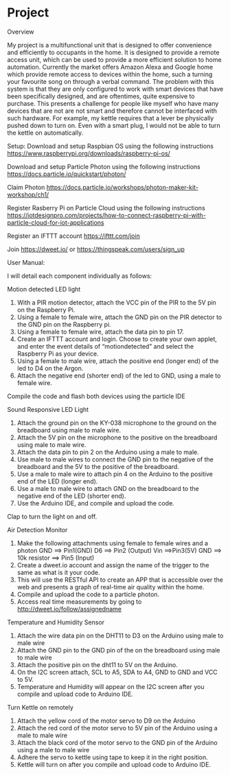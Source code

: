 # Project

Overview 

My project is a multifunctional unit that is designed to offer convenience and efficiently to occupants in the home. It is designed to provide a remote access unit, which can be used to provide a more efficient solution to home automation. Currently the market offers Amazon Alexa and Google home which provide remote access to devices within the home, such a turning your favourite song on through a verbal command. The problem with this system is that they are only configured to work with smart devices that have been specifically designed, and are oftentimes, quite expensive to purchase. This presents a challenge for people like myself who have many devices that are not are not smart and therefore cannot be interfaced with such hardware. For example, my kettle requires that a lever be physically pushed down to turn on. Even with a smart plug, I would not be able to turn the kettle on automatically.

Setup:
Download and setup Raspbian OS using the following instructions https://www.raspberrypi.org/downloads/raspberry-pi-os/

Download and setup Particle Photon using the following instructions https://docs.particle.io/quickstart/photon/

Claim Photon https://docs.particle.io/workshops/photon-maker-kit-workshop/ch1/

Register Rasberry Pi on Particle Cloud using the following instructions https://iotdesignpro.com/projects/how-to-connect-raspberry-pi-with-particle-cloud-for-iot-applications

Register an IFTTT account https://ifttt.com/join

Join https://dweet.io/ or https://thingspeak.com/users/sign_up


User Manual: 

I will detail each component individually as follows:

Motion detected LED light

1. With a PIR motion detector, attach the VCC pin of the PIR to the 5V pin on the Raspberry Pi.
2. Using a female to female wire, attach the GND pin on the PIR detector to the GND pin on the Raspberry pi.
3. Using a female to female wire, attach the data pin to pin 17.
4. Create an IFTTT account and login. Choose to create your own applet, and enter the event details of “motiondetected” and select the Raspberry Pi as your device.
5. Using a female to male wire, attach the positive end (longer end) of the led to D4 on the Argon.
6. Attach the negative end (shorter end) of the led to GND, using a male to female wire.

Compile the code and flash both devices using the particle IDE

Sound Responsive LED Light

1.	Attach the ground pin on the KY-038 microphone to the ground on the breadboard using male to male wire.
2.	Attach the 5V pin on the microphone to the positive on the breadboard using male to male wire.
3.	Attach the data pin to pin 2 on the Arduino using a male to male.
4.	Use male to male wires to connect the GND pin to the negative of the breadboard and the 5V to the positive of the breadboard.
5.	Use a male to male wire to attach pin 4 on the Arduino to the positive end of the LED (longer end).
6.	Use a male to male wire to attach GND on the breadboard to the negative end of the LED (shorter end).
7.	Use the Arduino IDE, and compile and upload the code.

Clap to turn the light on and off.

Air Detection Monitor

1. Make the following attachments using female to female wires and a photon
GND ==> Pin1(GND)
D6 ==> Pin2 (Output)
Vin ==>Pin3(5V)
GND ==> 10k resistor ==> Pin5 (Input)
2. Create a dweet.io account and assign the name of the trigger to the same as what is it your code. 
3. This will use the RESTful API to create an APP that is accessible over the web and presents a graph of real-time air quality within the home.
4. Compile and upload the code to a particle photon.
5. Access real time measurements by going to http://dweet.io/follow/assignedname

Temperature and Humidity Sensor

1.	Attach the wire data pin on the DHT11 to D3 on the Arduino using male to male wire
2.	Attach the GND pin to the GND pin of the on the breadboard using male to male wire
3.	Attach the positive pin on the dht11 to 5V on the Arduino.
4.	On the I2C screen attach, SCL to A5, SDA to A4, GND to GND and VCC to 5V.
5.	Temperature and Humidity will appear on the I2C screen after you compile and upload code to Arduino IDE.

Turn Kettle on remotely

1.	Attach the yellow cord of the motor servo to D9 on the Arduino
2.	Attach the red cord of the motor servo to 5V pin of the Arduino using a male to male wire
3.	Attach the black cord of the motor servo to the GND pin of the Arduino using a male to male wire
4.	Adhere the servo to kettle using tape to keep it in the right position.
5.	Kettle will turn on after you compile and upload code to Arduino IDE.







